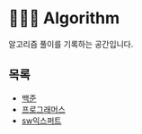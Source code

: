 # 👩🏻‍💻  Algorithm
알고리즘 풀이를 기록하는 공간입니다.

## 목록

- [백준](boj.kr)
- [프로그래머스](https://programmers.co.kr/learn/challenges?tab=all_challenges)
- [sw익스퍼트](https://swexpertacademy.com/main/code/problem/problemList.do)
